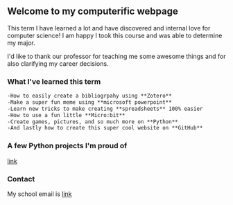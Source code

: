 ## Welcome to my computerific webpage

This term I have learned a lot and have discovered and internal love for computer science! I am happy I took this course and was able to determine my major.

I'd like to thank our professor for teaching me some awesome things and for also clarifying my career decisions.

### What I've learned this term

```markdown
-How to easily create a bibliogrpahy using **Zotero**
-Make a super fun meme using **microsoft powerpoint**
-Learn new tricks to make creating **spreadsheets** 100% easier
-How to use a fun little **Micro:bit**
-Create games, pictures, and so much more on **Python**
-And lastly how to create this super cool website on **GitHub**
```

### A few Python projects I'm proud of
 [link](BryJonesWebpage/Triangles-and-more.zip)


### Contact
My school email is [link](bryanna2@pdx.edu)
